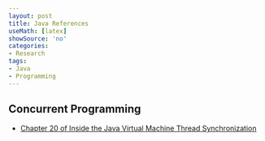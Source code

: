 ```yaml
---
layout: post
title: Java References
useMath: [latex]
showSource: 'no'
categories:
- Research
tags:
- Java
- Programming
---
```






## Concurrent Programming
 - [Chapter 20 of Inside the Java Virtual Machine Thread Synchronization][1]


##














[1]: http://www.artima.com/insidejvm/ed2/threadsynch.html